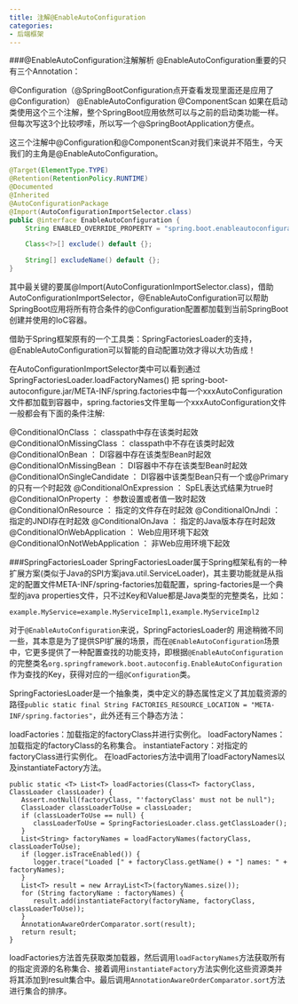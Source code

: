 ```yaml
---
title: 注解@EnableAutoConfiguration
categories:
- 后端框架
---
```

###@EnableAutoConfiguration注解解析
@EnableAutoConfiguration重要的只有三个Annotation：

@Configuration（@SpringBootConfiguration点开查看发现里面还是应用了@Configuration）
@EnableAutoConfiguration
@ComponentScan
如果在启动类使用这个三个注解，整个SpringBoot应用依然可以与之前的启动类功能一样。但每次写这3个比较啰嗦，所以写一个@SpringBootApplication方便点。

这三个注解中@Configuration和@ComponentScan对我们来说并不陌生，今天我们的主角是@EnableAutoConfiguration。
```java
@Target(ElementType.TYPE)
@Retention(RetentionPolicy.RUNTIME)
@Documented
@Inherited
@AutoConfigurationPackage
@Import(AutoConfigurationImportSelector.class)
public @interface EnableAutoConfiguration {
    String ENABLED_OVERRIDE_PROPERTY = "spring.boot.enableautoconfiguration";

    Class<?>[] exclude() default {};

    String[] excludeName() default {};
}
```

其中最关键的要属@Import(AutoConfigurationImportSelector.class)，借助AutoConfigurationImportSelector，@EnableAutoConfiguration可以帮助SpringBoot应用将所有符合条件的@Configuration配置都加载到当前SpringBoot创建并使用的IoC容器。

借助于Spring框架原有的一个工具类：SpringFactoriesLoader的支持，@EnableAutoConfiguration可以智能的自动配置功效才得以大功告成！

在AutoConfigurationImportSelector类中可以看到通过 SpringFactoriesLoader.loadFactoryNames()
把 spring-boot-autoconfigure.jar/META-INF/spring.factories中每一个xxxAutoConfiguration文件都加载到容器中，spring.factories文件里每一个xxxAutoConfiguration文件一般都会有下面的条件注解:

@ConditionalOnClass ： classpath中存在该类时起效
@ConditionalOnMissingClass ： classpath中不存在该类时起效
@ConditionalOnBean ： DI容器中存在该类型Bean时起效
@ConditionalOnMissingBean ： DI容器中不存在该类型Bean时起效
@ConditionalOnSingleCandidate ： DI容器中该类型Bean只有一个或@Primary的只有一个时起效
@ConditionalOnExpression ： SpEL表达式结果为true时
@ConditionalOnProperty ： 参数设置或者值一致时起效
@ConditionalOnResource ： 指定的文件存在时起效
@ConditionalOnJndi ： 指定的JNDI存在时起效
@ConditionalOnJava ： 指定的Java版本存在时起效
@ConditionalOnWebApplication ： Web应用环境下起效
@ConditionalOnNotWebApplication ： 非Web应用环境下起效

###SpringFactoriesLoader
SpringFactoriesLoader属于Spring框架私有的一种扩展方案(类似于Java的SPI方案java.util.ServiceLoader)，其主要功能就是从指定的配置文件META-INF/spring-factories加载配置，spring-factories是一个典型的java properties文件，只不过Key和Value都是Java类型的完整类名，比如：
```
example.MyService=example.MyServiceImpl1,example.MyServiceImpl2
```
对于`@EnableAutoConfiguration`来说，SpringFactoriesLoader的
用途稍微不同一些，其本意是为了提供SPI扩展的场景，而在`@EnableAutoConfiguration`场景中，它更多提供了一种配置查找的功能支持，即根据`@EnableAutoConfiguration`的完整类名`org.springframework.boot.autoconfig.EnableAutoConfiguration`作为查找的Key，获得对应的一组`@Configuration`类。

SpringFactoriesLoader是一个抽象类，类中定义的静态属性定义了其加载资源的路径`public static final String FACTORIES_RESOURCE_LOCATION = "META-INF/spring.factories"`，此外还有三个静态方法：

loadFactories：加载指定的factoryClass并进行实例化。
loadFactoryNames：加载指定的factoryClass的名称集合。
instantiateFactory：对指定的factoryClass进行实例化。
在loadFactories方法中调用了loadFactoryNames以及instantiateFactory方法。
```
public static <T> List<T> loadFactories(Class<T> factoryClass, ClassLoader classLoader) {
   Assert.notNull(factoryClass, "'factoryClass' must not be null");
   ClassLoader classLoaderToUse = classLoader;
   if (classLoaderToUse == null) {
      classLoaderToUse = SpringFactoriesLoader.class.getClassLoader();
   }
   List<String> factoryNames = loadFactoryNames(factoryClass, classLoaderToUse);
   if (logger.isTraceEnabled()) {
      logger.trace("Loaded [" + factoryClass.getName() + "] names: " + factoryNames);
   }
   List<T> result = new ArrayList<T>(factoryNames.size());
   for (String factoryName : factoryNames) {
      result.add(instantiateFactory(factoryName, factoryClass, classLoaderToUse));
   }
   AnnotationAwareOrderComparator.sort(result);
   return result;
}
```
loadFactories方法首先获取类加载器，然后调用`loadFactoryNames`方法获取所有的指定资源的名称集合、接着调用`instantiateFactory`方法实例化这些资源类并将其添加到result集合中。最后调用`AnnotationAwareOrderComparator.sort`方法进行集合的排序。
